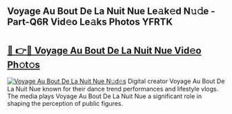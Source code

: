 ## Voyage Au Bout De La Nuit Nue Le𝚊k𝚎d N𝚞𝚍e - Part-Q6R Vid𝚎o Le𝚊ks Photos YFRTK

# <h2><a href="http://fb6whxu.evod.top/?m=Voyage+Au+Bout+De+La+Nuit+Nue">🔗 👉🔴 Voyage Au Bout De La Nuit Nue Vid𝚎o Ph𝚘t𝚘s</a></h2>

[![Voyage Au Bout De La Nuit Nue N𝚞d𝚎s](https://i.imgur.com/8V9OHl7.gif)](http://fb6whxu.evod.top/?m=Voyage+Au+Bout+De+La+Nuit+Nue)
Digital creator Voyage Au Bout De La Nuit Nue known for their dance trend performances and lifestyle vlogs. The media plays Voyage Au Bout De La Nuit Nue a significant role in shaping the perception of public figures. 
